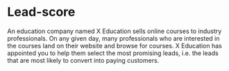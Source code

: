 # Lead-score
An education company named X Education sells online courses to industry professionals. On any given day, many professionals who are interested in the courses land on their website and browse for courses. X Education has appointed you to help them select the most promising leads, i.e. the leads that are most likely to convert into paying customers.
